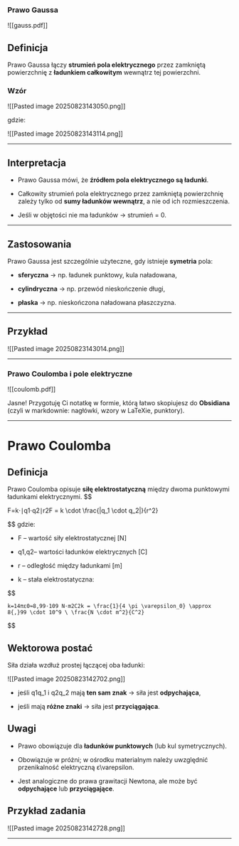 ### Prawo Gaussa


![[gauss.pdf]]

## Definicja

Prawo Gaussa łączy **strumień pola elektrycznego** przez zamkniętą powierzchnię z **ładunkiem całkowitym** wewnątrz tej powierzchni.

### Wzór 

![[Pasted image 20250823143050.png]]

gdzie:

![[Pasted image 20250823143114.png]]

---

## Interpretacja

- Prawo Gaussa mówi, że **źródłem pola elektrycznego są ładunki**.
    
- Całkowity strumień pola elektrycznego przez zamkniętą powierzchnię zależy tylko od **sumy ładunków wewnątrz**, a nie od ich rozmieszczenia.
    
- Jeśli w objętości nie ma ładunków → strumień = 0.
    

---

## Zastosowania

Prawo Gaussa jest szczególnie użyteczne, gdy istnieje **symetria** pola:

- **sferyczna** → np. ładunek punktowy, kula naładowana,
    
- **cylindryczna** → np. przewód nieskończenie długi,
    
- **płaska** → np. nieskończona naładowana płaszczyzna.
    

---

## Przykład

![[Pasted image 20250823143014.png]]

---

### Prawo Coulomba i pole elektryczne


![[coulomb.pdf]]

Jasne! Przygotuję Ci notatkę w formie, którą łatwo skopiujesz do **Obsidiana** (czyli w markdownie: nagłówki, wzory w LaTeXie, punktory).

---

# Prawo Coulomba

## Definicja

Prawo Coulomba opisuje **siłę elektrostatyczną** między dwoma punktowymi ładunkami elektrycznymi.
$$

F=k⋅∣q1⋅q2∣r2F = k \cdot \frac{|q_1 \cdot q_2|}{r^2}

$$
gdzie:


- F – wartość siły elektrostatycznej [N]
    
- q1,q2– wartości ładunków elektrycznych [C]
    
- r – odległość między ładunkami [m]
    
- k – stała elektrostatyczna:

$$
    
    k=14πε0≈8,99⋅109 N⋅m2C2k = \frac{1}{4 \pi \varepsilon_0} \approx 8{,}99 \cdot 10^9 \ \frac{N \cdot m^2}{C^2}
$$

## Wektorowa postać

Siła działa wzdłuż prostej łączącej oba ładunki:

![[Pasted image 20250823142702.png]]


- jeśli q1q_1 i q2q_2 mają **ten sam znak** → siła jest **odpychająca**,
    
- jeśli mają **różne znaki** → siła jest **przyciągająca**.
    

## Uwagi

- Prawo obowiązuje dla **ładunków punktowych** (lub kul symetrycznych).
    
- Obowiązuje w próżni; w ośrodku materialnym należy uwzględnić przenikalność elektryczną ε\varepsilon.
    
- Jest analogiczne do prawa grawitacji Newtona, ale może być **odpychające** lub **przyciągające**.
    

## Przykład zadania

![[Pasted image 20250823142728.png]]

---
